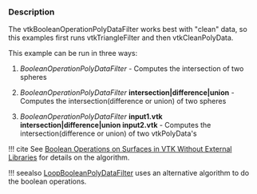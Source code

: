 ### Description
The vtkBooleanOperationPolyDataFilter works best with "clean" data, so this examples first runs vtkTriangleFilter and then vtkCleanPolyData.

This example can be run in three ways:

1.  *BooleanOperationPolyDataFilter* - Computes the intersection of two spheres

2.  *BooleanOperationPolyDataFilter* **intersection|difference|union** - Computes the intersection(difference or union) of two spheres

3.  *BooleanOperationPolyDataFilter* **input1.vtk intersection|difference|union input2.vtk** - Computes the intersection(difference or union) of two vtkPolyData's

!!! cite
    See [Boolean Operations on Surfaces in VTK Without External Libraries](http://www.vtkjournal.org/browse/publication/797) for details on the algorithm.

!!! seealso
    [LoopBooleanPolyDataFilter](/Cxx/PolyData/LoopBooleanPolyDataFilter) uses an alternative algorithm to do the boolean operations.
